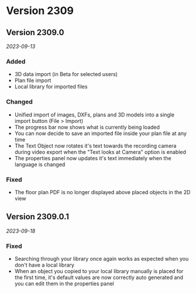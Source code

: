 # Version 2309

## Version 2309.0
_2023-09-13_

### Added

* 3D data import (in Beta for selected users)
* Plan file import
* Local library for imported files

### Changed

* Unified import of images, DXFs, plans and 3D models into a single import button (File > Import)
* The progress bar now shows what is currently being loaded
* You can now decide to save an imported file inside your plan file at any time
* The Text Object now rotates it's text towards the recording camera during video export when the "Text looks at Camera" option is enabled
* The properties panel now updates it's text immediately when the language is changed

### Fixed

* The floor plan PDF is no longer displayed above placed objects in the 2D view

## Version 2309.0.1
_2023-09-18_

### Fixed

* Searching through your library once again works as expected when you don't have a local library
* When an object you copied to your local library manually is placed for the first time, it's default values are now correctly auto generated and you can edit them in the properties panel